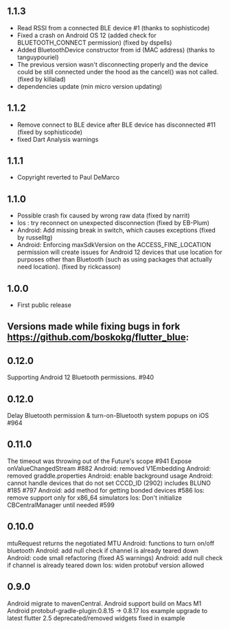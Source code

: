 ## 1.1.3
* Read RSSI from a connected BLE device #1 (thanks to sophisticode)
* Fixed a crash on Android OS 12 (added check for BLUETOOTH_CONNECT permission) (fixed by dspells)
* Added BluetoothDevice constructor from id (MAC address) (thanks to tanguypouriel)
* The previous version wasn't disconnecting properly and the device could be still connected under the hood as the cancel() was not called. (fixed by killalad)
* dependencies update (min micro version updating)

## 1.1.2
* Remove connect to BLE device after BLE device has disconnected #11 (fixed by sophisticode)
* fixed Dart Analysis warnings

## 1.1.1
* Copyright reverted to Paul DeMarco

## 1.1.0

* Possible crash fix caused by wrong raw data (fixed by narrit)
* Ios : try reconnect on unexpected disconnection (fixed by EB-Plum)
* Android: Add missing break in switch, which causes exceptions (fixed by russelltg)
* Android: Enforcing maxSdkVersion on the ACCESS_FINE_LOCATION permission will create issues for Android 12 devices that use location for purposes other than Bluetooth (such as using packages that actually need location). (fixed by rickcasson)

## 1.0.0

* First public release

## Versions made while fixing bugs in fork https://github.com/boskokg/flutter_blue:

## 0.12.0

Supporting Android 12 Bluetooth permissions. #940

## 0.12.0

Delay Bluetooth permission & turn-on-Bluetooth system popups on iOS #964

## 0.11.0

The timeout was throwing out of the Future's scope #941
Expose onValueChangedStream #882
Android: removed V1Embedding
Android: removed graddle.properties
Android: enable background usage
Android: cannot handle devices that do not set CCCD_ID (2902) includes BLUNO #185 #797
Android: add method for getting bonded devices #586
Ios: remove support only for x86_64 simulators
Ios: Don't initialize CBCentralManager until needed #599

## 0.10.0

mtuRequest returns the negotiated MTU
Android: functions to turn on/off bluetooth
Android: add null check if channel is already teared down
Android: code small refactoring (fixed AS warnings)
Android: add null check if channel is already teared down
Ios: widen protobuf version allowed

## 0.9.0

Android migrate to mavenCentral.
Android support build on Macs M1
Android protobuf-gradle-plugin:0.8.15 -> 0.8.17
Ios example upgrade to latest flutter 2.5
deprecated/removed widgets fixed in example
